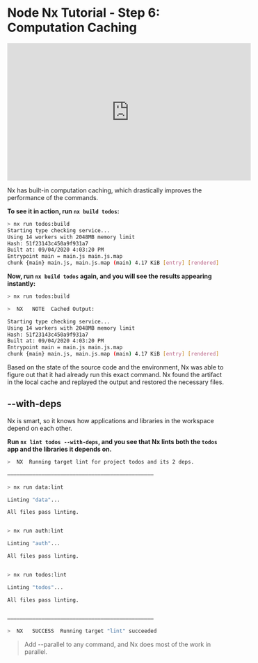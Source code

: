 # Node Nx Tutorial - Step 6: Computation Caching

<iframe width="560" height="315" src="https://www.youtube.com/embed/gXChzhI1Qpg" frameborder="0" allow="accelerometer; autoplay; encrypted-media; gyroscope; picture-in-picture" allowfullscreen></iframe>

Nx has built-in computation caching, which drastically improves the performance of the commands.

**To see it in action, run `nx build todos`:**

```bash
> nx run todos:build
Starting type checking service...
Using 14 workers with 2048MB memory limit
Hash: 51f23143c450a9f931a7
Built at: 09/04/2020 4:03:20 PM
Entrypoint main = main.js main.js.map
chunk {main} main.js, main.js.map (main) 4.17 KiB [entry] [rendered]
```

**Now, run `nx build todos` again, and you will see the results appearing instantly:**

```bash
> nx run todos:build

>  NX   NOTE  Cached Output:

Starting type checking service...
Using 14 workers with 2048MB memory limit
Hash: 51f23143c450a9f931a7
Built at: 09/04/2020 4:03:20 PM
Entrypoint main = main.js main.js.map
chunk {main} main.js, main.js.map (main) 4.17 KiB [entry] [rendered]
```

Based on the state of the source code and the environment, Nx was able to figure out that it had already run this exact command. Nx found the artifact in the local cache and replayed the output and restored the necessary files.

## --with-deps

Nx is smart, so it knows how applications and libraries in the workspace depend on each other.

**Run `nx lint todos --with-deps`, and you see that Nx lints both the `todos` app and the libraries it depends on.**

```bash
>  NX  Running target lint for project todos and its 2 deps.

———————————————————————————————————————————————

> nx run data:lint

Linting "data"...

All files pass linting.


> nx run auth:lint

Linting "auth"...

All files pass linting.


> nx run todos:lint

Linting "todos"...

All files pass linting.


———————————————————————————————————————————————

>  NX   SUCCESS  Running target "lint" succeeded
```

> Add --parallel to any command, and Nx does most of the work in parallel.
